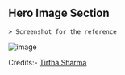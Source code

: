 ## Hero Image Section

    > Screenshot for the reference

![image](https://github.com/user-attachments/assets/714e0dff-a316-49c7-9290-4b9737a16d6a)


Credits:- [Tirtha Sharma](https://github.com/genze121 "Tirtha Sharma")
